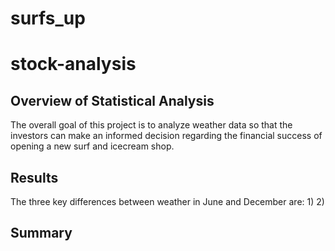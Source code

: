 # surfs_up

# stock-analysis


## Overview of Statistical Analysis

The overall goal of this project is to analyze weather data so that the investors can make an informed decision regarding the financial success of opening a new surf and icecream shop. 

## Results
The three key differences between weather in June and December are: 
1)
2)


## Summary

